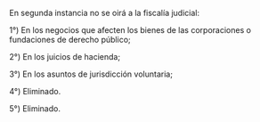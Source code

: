 En segunda instancia no se oirá a la fiscalía judicial:

1°) En los negocios que afecten los bienes de las corporaciones o fundaciones de derecho público;

2°) En los juicios de hacienda;

3°) En los asuntos de jurisdicción voluntaria;

4°) Eliminado.

5°) Eliminado.
